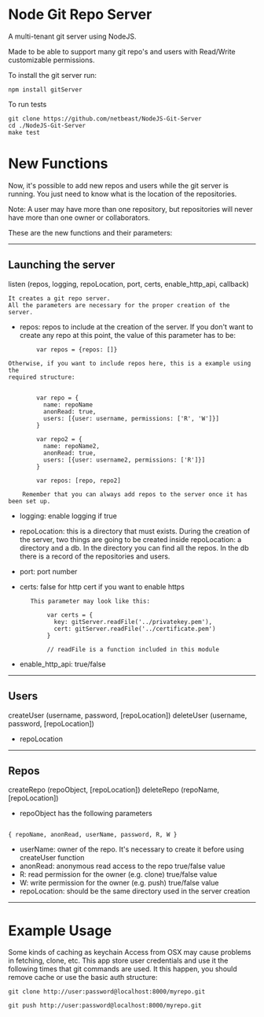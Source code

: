 # Node Git Repo Server

A multi-tenant git server using NodeJS.

Made to be able to support many git repo's and users with Read/Write customizable permissions.


To install the git server run:

```
npm install gitServer

```
To run tests

```
git clone https://github.com/netbeast/NodeJS-Git-Server
cd ./NodeJS-Git-Server
make test
```


# New Functions

Now, it's possible to add new repos and users while the git server is running.
You just need to know what is the location of the repositories.

Note:
         A user may have more than one repository, but repositories will
         never have more than one owner or collaborators.


These are the new functions and their parameters:

--------------------------------------------------------------------------------
## Launching the server

listen (repos, logging, repoLocation, port, certs, enable_http_api, callback)

    It creates a git repo server.
    All the parameters are necessary for the proper creation of the server.

  * repos: repos to include at the creation of the server. If you don't want to
    create any repo at this point, the value of this parameter has to be:

```
        var repos = {repos: []}

```

    Otherwise, if you want to include repos here, this is a example using the
    required structure:


```

        var repo = {
          name: repoName
          anonRead: true,
          users: [{user: username, permissions: ['R', 'W']}]
        }

        var repo2 = {
          name: repoName2,
          anonRead: true,
          users: [{user: username2, permissions: ['R']}]
        }

        var repos: [repo, repo2]

```

        Remember that you can always add repos to the server once it has been set up.


  * logging: enable logging if true
  * repoLocation: this is a directory that must exists. During the creation of
    the server, two things are going to be created inside repoLocation: a
    directory and a db. In the directory you can find all the repos. In the db
    there is a record of the repositories and users.  
  * port: port number
  * certs: false for http
           cert if you want to enable https

           This parameter may look like this:
```
           var certs = {
             key: gitServer.readFile('../privatekey.pem'),
             cert: gitServer.readFile('../certificate.pem')
           }

           // readFile is a function included in this module
```

  * enable_http_api: true/false

--------------------------------------------------------------------------------
## Users

createUser (username, password, [repoLocation])
deleteUser (username, password, [repoLocation])

  * repoLocation

--------------------------------------------------------------------------------
## Repos

createRepo (repoObject, [repoLocation])
deleteRepo (repoName, [repoLocation])

  * repoObject has the following parameters

  ```

  { repoName, anonRead, userName, password, R, W }

  ```
  * userName: owner of the repo. It's necessary to create it before using
    createUser function
  * anonRead: anonymous read access to the repo     true/false value
  * R: read permission for the owner (e.g. clone)   true/false value
  * W: write permission for the owner (e.g. push)   true/false value
  * repoLocation: should be the same directory used in the server creation




--------------------------------------------------------------------------------

# Example Usage

Some kinds of caching as keychain Access from OSX may cause problems in fetching,
clone, etc. This app store user credentials and use it the following times that
git commands are used. It this happen, you should remove cache or use the basic
auth structure:

```
git clone http://user:password@localhost:8000/myrepo.git

git push http://user:password@localhost:8000/myrepo.git

```
